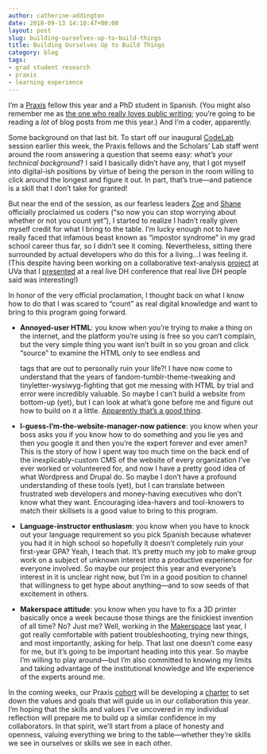 ```yaml
---
author: catherine-addington
date: 2018-09-13 14:10:47+00:00
layout: post
slug: building-ourselves-up-to-build-things
title: Building Ourselves Up to Build Things
category: blog
tags:
- grad student research
- praxis
- learning experience
---
```


I’m a [Praxis](https://praxis.scholarslab.org/) fellow this year and a PhD student in Spanish. (You might also remember me as [the one who really loves public writing](http://scholarslab.org/writing-in-public-on-purpose-at-washington-lee-university/); you’re going to be reading a _lot_ of blog posts from me this year.) And I’m a coder, apparently.

Some background on that last bit. To start off our inaugural [CodeLab](https://github.com/scholarslab/CodeLab) session earlier this week, the Praxis fellows and the Scholars’ Lab staff went around the room answering a question that seems easy: _what’s your technical background_? I said I basically didn’t have any, that I got myself into digital-ish positions by virtue of being the person in the room willing to click around the longest and figure it out. In part, that’s true—and patience is a skill that I don’t take for granted!

But near the end of the session, as our fearless leaders [Zoe](http://scholarslab.org/people/zoe-leblanc/) and [Shane](http://scholarslab.org/people/shane-lin/) officially proclaimed us coders (“so now you can stop worrying about whether or not you count yet”), I started to realize I hadn’t really given myself credit for what I bring to the table. I’m lucky enough not to have really faced that infamous beast known as “impostor syndrome” in my grad school career thus far, so I didn’t see it coming. Nevertheless, sitting there surrounded by actual developers who do this for a living…I was feeling it. (This despite having been working on a collaborative text-analysis [project](http://multepal.spanitalport.virginia.edu/) at UVa that I [presented](http://catherineaddington.com/adho2018) at a real live DH conference that real live DH people said was interesting!)

In honor of the very official proclamation, I thought back on what I know how to do that I was scared to “count” as real digital knowledge and want to bring to this program going forward.



 	
  * **Annoyed-user HTML**: you know when you’re trying to make a thing on the internet, and the platform you’re using is free so you can’t complain, but the very simple thing you want isn’t built in so you groan and click “source” to examine the HTML only to see endless <span> and <div> tags that are out to personally ruin your life?! I have now come to understand that the years of fandom-tumblr-theme-tweaking and tinyletter-wysiwyg-fighting that got me messing with HTML by trial and error were incredibly valuable. So maybe I can’t build a website from bottom-up (yet), but I can look at what’s gone before me and figure out how to build on it a little. [Apparently that’s a good thing](https://en.wikipedia.org/wiki/Don%27t_repeat_yourself).

 	
  * **I-guess-I’m-the-website-manager-now patience**: you know when your boss asks you if you know how to do something and you lie yes and then you google it and then you’re the expert forever and ever amen? This is the story of how I spent way too much time on the back end of the inexplicably-custom CMS of the website of every organization I’ve ever worked or volunteered for, and now I have a pretty good idea of what Wordpress and Drupal do. So maybe I don’t have a profound understanding of these tools (yet), but I can translate between frustrated web developers and money-having executives who don’t know what they want. Encouraging idea-havers and tool-knowers to match their skillsets is a good value to bring to this program.

 	
  * **Language-instructor enthusiasm**: you know when you have to knock out your language requirement so you pick Spanish because whatever you had it in high school so hopefully it doesn’t completely ruin your first-year GPA? Yeah, I teach that. It’s pretty much my job to make group work on a subject of unknown interest into a productive experience for everyone involved. So maybe our project this year and everyone’s interest in it is unclear right now, but I’m in a good position to channel that willingness to get hype about anything—and to sow seeds of that excitement in others.

 	
  * **Makerspace attitude**: you know when you have to fix a 3D printer basically once a week because those things are the finickiest invention of all time? No? Just me? Well, working in the [Makerspace](http://scholarslab.org/makerspace/) last year, I got really comfortable with patient troubleshooting, trying new things, and most importantly, asking for help. That last one doesn’t come easy for me, but it’s going to be important heading into this year. So maybe I’m willing to play around—but I’m also committed to knowing my limits and taking advantage of the institutional knowledge and life experience of the experts around me.


In the coming weeks, our Praxis [cohort](https://praxis.scholarslab.org/people/) will be developing a [charter](https://praxis.scholarslab.org/charter/) to set down the values and goals that will guide us in our collaboration this year. I’m hoping that the skills and values I’ve uncovered in my individual reflection will prepare me to build up a similar confidence in my collaborators. In that spirit, we’ll start from a place of honesty and openness, valuing everything we bring to the table—whether they’re skills we see in ourselves or skills we see in each other.
